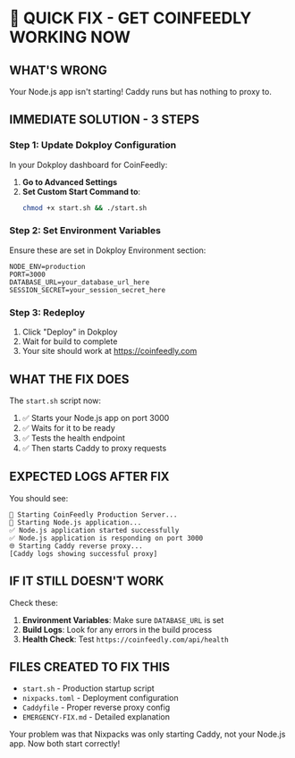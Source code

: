 # 🚨 QUICK FIX - GET COINFEEDLY WORKING NOW

## WHAT'S WRONG
Your Node.js app isn't starting! Caddy runs but has nothing to proxy to.

## IMMEDIATE SOLUTION - 3 STEPS

### Step 1: Update Dokploy Configuration
In your Dokploy dashboard for CoinFeedly:

1. **Go to Advanced Settings**
2. **Set Custom Start Command to**:
   ```bash
   chmod +x start.sh && ./start.sh
   ```

### Step 2: Set Environment Variables
Ensure these are set in Dokploy Environment section:
```
NODE_ENV=production
PORT=3000
DATABASE_URL=your_database_url_here
SESSION_SECRET=your_session_secret_here
```

### Step 3: Redeploy
1. Click "Deploy" in Dokploy
2. Wait for build to complete
3. Your site should work at https://coinfeedly.com

## WHAT THE FIX DOES

The `start.sh` script now:
1. ✅ Starts your Node.js app on port 3000
2. ✅ Waits for it to be ready
3. ✅ Tests the health endpoint
4. ✅ Then starts Caddy to proxy requests

## EXPECTED LOGS AFTER FIX

You should see:
```
🚀 Starting CoinFeedly Production Server...
📱 Starting Node.js application...
✅ Node.js application started successfully
✅ Node.js application is responding on port 3000
🌐 Starting Caddy reverse proxy...
[Caddy logs showing successful proxy]
```

## IF IT STILL DOESN'T WORK

Check these:
1. **Environment Variables**: Make sure `DATABASE_URL` is set
2. **Build Logs**: Look for any errors in the build process
3. **Health Check**: Test `https://coinfeedly.com/api/health`

## FILES CREATED TO FIX THIS
- `start.sh` - Production startup script
- `nixpacks.toml` - Deployment configuration
- `Caddyfile` - Proper reverse proxy config
- `EMERGENCY-FIX.md` - Detailed explanation

Your problem was that Nixpacks was only starting Caddy, not your Node.js app. Now both start correctly!